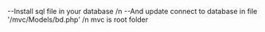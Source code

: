 --Install sql file in your database /n
--And update connect to database in file '/mvc/Models/bd.php' /n
mvc is root folder
